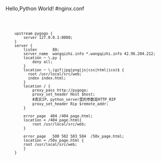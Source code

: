 Hello,Python World!
#nginx.conf


<code>
        
        upstream pygogo {
            server 127.0.0.1:8080;
        }
        server {
            listen       80;
            server_name  wangqizhi.info *.wangqizhi.info 42.96.204.212;
            location ~ \.py {
                deny all;
            }
            location ~ \.(gif|jpg|png|js|css|html|ico)$ {
    		  root /usr/local/src/web;
    		  index index.html;
    	    }
            location / {
                proxy_pass http://pygogo;
                proxy_set_header Host $host;
                #真实IP，python_server里的参数是HTTP_RIP
                proxy_set_header Rip $remote_addr;
            }
    
            error_page	404	/404_page.html;
    	    location = /404_page.html{
    		    root /usr/local/src/web;
    	    }
    
            error_page   500 502 503 504  /50x_page.html;
            location = /50x_page.html {
     		root /usr/local/src/web;
            }
        }
</code>
